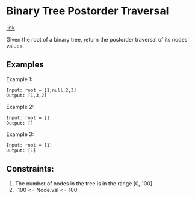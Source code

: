 # Binary Tree Postorder Traversal

[link](https://leetcode.com/problems/binary-tree-postorder-traversal/)

Given the root of a binary tree, return the postorder traversal of its nodes' values.

## Examples

Example 1:

```
Input: root = [1,null,2,3]
Output: [1,3,2]
```

Example 2:

```
Input: root = []
Output: []
```

Example 3:

```
Input: root = [1]
Output: [1]
```

## Constraints:
1. The number of nodes in the tree is in the range [0, 100].
2. -100 <= Node.val <= 100
